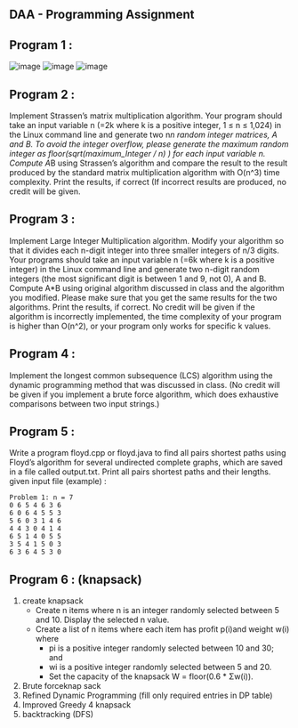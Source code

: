 ## DAA - Programming Assignment

## Program 1 : 
![image](https://github.com/kaushaln1/CS-DAA/assets/54100570/3f69708a-2123-4e51-a6c8-37ee1a43afd1)
![image](https://github.com/kaushaln1/CS-DAA/assets/54100570/93f99979-a034-4ca4-bcfe-b62e1e813c5e)
![image](https://github.com/kaushaln1/CS-DAA/assets/54100570/c9c697df-32ac-438b-92fe-3cf90c9de628)


## Program 2 : 
Implement Strassen’s matrix multiplication algorithm. Your program should take
an input variable n (=2k where k is a positive integer, 1 ≤ n ≤ 1,024) in the Linux
command line and generate two n*n random integer matrices, A and B. To avoid the
integer overflow, please generate the maximum random integer as floor(sqrt(maximum_Integer / n) ) for each input variable n. Compute A*B using Strassen’s
algorithm and compare the result to the result produced by the standard matrix
multiplication algorithm with O(n^3) time complexity. Print the results, if correct (If
incorrect results are produced, no credit will be given.

## Program 3 : 
Implement Large Integer Multiplication algorithm. Modify your algorithm so that it divides each n-digit integer into
three smaller integers of n/3 digits. Your programs should take an input variable n (=6k
where k is a positive integer) in the Linux command line and generate two n-digit random
integers (the most significant digit is between 1 and 9, not 0), A and B. Compute A*B
using original algorithm discussed in class and the algorithm you modified. Please make
sure that you get the same results for the two algorithms. Print the results, if correct. No
credit will be given if the algorithm is incorrectly implemented, the time complexity of
your program is higher than O(n^2), or your program only works for specific k values.

## Program 4 :
Implement the longest common subsequence (LCS) algorithm using the dynamic
programming method that was discussed in class. (No credit will be given if you implement
a brute force algorithm, which does exhaustive comparisons between two input strings.)

## Program 5 : 
Write a program floyd.cpp or floyd.java to find all pairs shortest paths using Floyd’s
algorithm for several undirected complete graphs, which are saved in a file called
output.txt. Print all pairs shortest paths and their lengths.
given input file (example) : 
```
Problem 1: n = 7
0 6 5 4 6 3 6
6 0 6 4 5 5 3
5 6 0 3 1 4 6
4 4 3 0 4 1 4
6 5 1 4 0 5 5
3 5 4 1 5 0 3
6 3 6 4 5 3 0
```

## Program 6 : (knapsack) 
1. create knapsack
   * Create n items where n is an integer randomly selected between 5 and 10. Display the selected n value.
   * Create a list of n items where each item has profit p(i)and weight w(i) where
     * pi is a positive integer randomly selected between 10 and 30; and
     * wi is a positive integer randomly selected between 5 and 20.
     * Set the capacity of the knapsack W = floor(0.6 * Σw(i)).
2. Brute forceknap sack
3. Refined Dynamic Programming (fill only required entries in DP table)
4. Improved Greedy 4 knapsack
5. backtracking (DFS)

